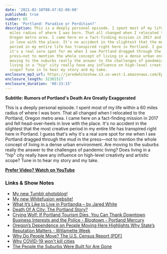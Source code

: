 ```yaml
---
date: '2021-02-10T08:47:02-08:00'
published: true
number: 65
title: 'Portland: Paradise or Perdition?'
description: This is a deeply personal episode. I spent most of my life within a 60
  miles radius of where I was born. That all changed when I relocated to the Portland,
  Oregon metro area. I came here on a fact-finding mission in 2017 and fell head-over-heels
  in love with the place. It's no accident in the slightest that the most creative
  period in my entire life has transpired right here in Portland. I guess that's why
  it's a real sore spot for me when I see Portland dragged through the mud in the
  press—not to mention the whole concept of living in a dense urban environment. Are
  moving to the suburbs really the answer to the challenges of pandemic living? Does
  living in a "hip" city really have any influence on high-level creativity and artistic
  scope? Tune in to hear my story and my take.
enclosure_mp3_url: https://jaredwhiteshow.s3.us-west-1.amazonaws.com/Episode%2065%20-%20Portland%20-%20Paradise%20or%20Perdition.mp3
enclosure_length: 32301517
enclosure_duration: '00:33:15'
---
```


**Subtitle: Rumors of Portland's Death Are Greatly Exaggerated**

This is a deeply personal episode. I spent most of my life within a 60 miles radius of where I was born. That all changed when I relocated to the Portland, Oregon metro area. I came here on a fact-finding mission in 2017 and fell head-over-heels in love with the place. It's no accident in the slightest that the most creative period in my entire life has transpired right here in Portland. I guess that's why it's a real sore spot for me when I see Portland dragged through the mud in the press—not to mention the whole concept of living in a dense urban environment. Are moving to the suburbs really the answer to the challenges of pandemic living? Does living in a "hip" city really have any influence on high-level creativity and artistic scope? Tune in to hear my story and my take.

**[Prefer Video? Watch on YouTube](https://www.youtube.com/watch?v=NmD5VqKwO44)**

### Links & Show Notes

* [My new Tumblr photoblog!](https://jaredcwhite.tumblr.com)
* [My new Whitefusion website!](https://www.whitefusion.studio)
* [What It’s Like to Live in Portlandia – by Jared White](https://jaredwhite.com/articles/what-its-like-to-live-in-portlandia)
* [Death Of A City: The Portland Story?](https://www.forbes.com/sites/billconerly/2021/01/28/death-of-a-city-the-portland-story/?sh=7e71ca4a74ad)
* [Crying Wolf: If Portland Tourism Dies, You Can Thank Downtown Business Interests and the Police - Blogtown - Portland Mercury](https://www.portlandmercury.com/blogtown/2021/02/01/31563670/crying-wolf-if-portland-tourism-dies-you-can-thank-downtown-business-interests-and-the-police)
* [Oregon’s Dependence on People Moving Here Highlights Why State’s Reputation Matters - Willamette Week](https://www.wweek.com/news/2021/02/05/oregons-dependence-on-people-moving-here-highlights-why-states-reputation-matters/)
* [Why Do People Move? The U.S. Census Report (PDF)](https://www.census.gov/content/dam/Census/library/publications/2014/demo/p20-574.pdf)
* [Why COVID-19 won't kill cities](https://theconversation.com/why-covid-19-wont-kill-cities-144342)
* [The People the Suburbs Were Built for Are Gone](https://www.vice.com/en/article/y3gx5b/the-people-the-suburbs-were-built-for-are-gone)